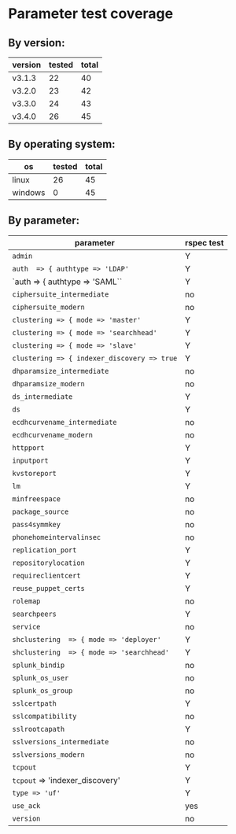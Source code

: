 # Parameter test coverage

## By version:

| version | tested | total |
|---------|--------|-------|
| v3.1.3  |   22   |  40   |
| v3.2.0  |   23   |  42   |
| v3.3.0  |   24   |  43   |
| v3.4.0  |   26   |  45   |

## By operating system:

| os      | tested | total |
|---------|--------|-------|
| linux   |   26   |  45   |
| windows |   0    |  45   |

## By parameter:

| parameter | rspec test |
|-----------|------------|
| `admin`     |  Y |
| `auth  => { authtype => 'LDAP'`    | Y |
| `auth  => { authtype => 'SAML``     | Y |
| `ciphersuite_intermediate` | no |
| `ciphersuite_modern` | no |
| `clustering => { mode => 'master'` | Y |
| `clustering => { mode => 'searchhead'` | Y |
| `clustering => { mode => 'slave'` | Y |
| `clustering => { indexer_discovery => true` | Y |
| `dhparamsize_intermediate` | no |
| `dhparamsize_modern` | no |
| `ds_intermediate` | Y |
| `ds` | Y |
| `ecdhcurvename_intermediate` | no |
| `ecdhcurvename_modern` | no |
| `httpport` | Y |
| `inputport`| Y |
| `kvstoreport`| Y |
| `lm`| Y |
| `minfreespace` | no |
| `package_source` | no |
| `pass4symmkey` | no |
| `phonehomeintervalinsec` | no |
| `replication_port`| Y |
| `repositorylocation`| Y |
| `requireclientcert`| Y |
| `reuse_puppet_certs`| Y |
| `rolemap` | no |
| `searchpeers`| Y |
| `service` | no |
| `shclustering  => { mode => 'deployer'`| Y |
| `shclustering  => { mode => 'searchhead'`| Y |
| `splunk_bindip` | no |
| `splunk_os_user` | no |
| `splunk_os_group` | no |
| `sslcertpath`| Y |
| `sslcompatibility` | no |
| `sslrootcapath` | Y |
| `sslversions_intermediate` | no |
| `sslversions_modern` | no |
| `tcpout` | Y |
| `tcpout` => 'indexer_discovery'| Y |
| `type => 'uf'` | Y |
| `use_ack` | yes |
| `version` | no | 
